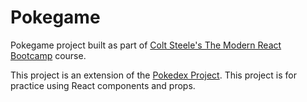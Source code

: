 # Pokegame

Pokegame project built as part of [Colt Steele's The Modern React Bootcamp](https://www.udemy.com/modern-react-bootcamp/) course.

This project is an extension of the [Pokedex Project](https://github.com/ryanfuhrman/pokedex). This project is for practice using React components and props.

